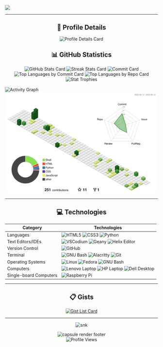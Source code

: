 <img align="center" src="https://readme-typing-svg.herokuapp.com?size=69&color=FFFFFF&background=2e3440&center=true&vCenter=true&center=true&vCenter=true&width=1100&height=100&lines=Hello+there+%F0%9F%91%8B%2C+I'm+Hafiz!">

<hr>
    
<h2 align="center">🔎 Profile Details</h2>
    
<p align="center">
  <img heigth="180em" src="http://github-profile-summary-cards.vercel.app/api/cards/profile-details?username=hafiz-muhammad&theme=nord_dark" alt="Profile Details Card">
</p>

<h2 align="center">📊 GitHub Statistics</h2>

<p align="center">
  <div align=center>
    <img width="400" src="https://github-readme-stats.vercel.app/api?username=hafiz-muhammad&show_icons=true&theme=nord&hide_border=true&include_all_commits=true&count_private=true" alt="GitHub Stats Card">
    <img width="425" src="https://github-readme-streak-stats.herokuapp.com?user=hafiz-muhammad&theme=nord&hide_border=true&date_format=M%20j%5B%2C%20Y%5D" alt="Streak Stats Card">
    <img width="275" src="http://github-profile-summary-cards.vercel.app/api/cards/productive-time?username=hafiz-muhammad&theme=nord_dark&utcOffset=8" alt="Commit Card">
    <img width="275" src="http://github-profile-summary-cards.vercel.app/api/cards/most-commit-language?username=hafiz-muhammad&theme=nord_dark" alt="Top Languages by Commit Card">
    <img width="275" src="http://github-profile-summary-cards.vercel.app/api/cards/repos-per-language?username=hafiz-muhammad&theme=nord_dark" alt="Top Languages by Repo Card">
    <img src="https://github-profile-trophy.vercel.app/?username=hafiz-muhammad&theme=nord&column=7" alt="Stat Trophies">
  </div>
  <br>
  <img src="https://github-readme-activity-graph.vercel.app/graph?username=hafiz-muhammad&hide_border=true&theme=nord" alt="Activity Graph">
  <img src="profile-3d-contrib/profile-green-animate.svg" alt="GitHub Profile 3D Contrib">
</p>

<hr>

<h2 align="center">💻 Technologies</h2>

<div align="center">
  
| Category         | Technologies                                              |
|------------------|-----------------------------------------------------------|
| Languages        | ![HTML5](https://img.shields.io/badge/HTML5-E34F26?style=for-the-badge&logo=html5&logoColor=white) ![CSS3](https://img.shields.io/badge/CSS3-1572B6?style=for-the-badge&logo=css3&logoColor=white) ![Python](https://img.shields.io/badge/Python-FFD43B?style=for-the-badge&logo=python&logoColor=blue) |
| Text Editors/IDEs           | ![VSCodium](https://img.shields.io/badge/vscodium-0078D4?style=for-the-badge&Color=white) ![Geany](https://img.shields.io/badge/geany-FFD43B?style=for-the-badge) ![Helix Editor](https://img.shields.io/badge/helix%20editor-20BEFF?style=for-the-badge) |
| Version Control | ![GitHub](https://img.shields.io/badge/GitHub-100000?style=for-the-badge&logo=github&logoColor=white) |
| Terminal        | ![GNU Bash](https://img.shields.io/badge/GNU%20Bash-4EAA25?style=for-the-badge&logo=GNU%20Bash&logoColor=white) ![Alacritty](https://img.shields.io/badge/alacritty-F46D01?style=for-the-badge&logo=alacritty&logoColor=white) ![Git](https://img.shields.io/badge/GIT-E44C30?style=for-the-badge&logo=git&logoColor=white)|
| Operating Systems | ![Linux](https://img.shields.io/badge/Linux-FCC624?style=for-the-badge&logo=linux&logoColor=black) ![Fedora](https://img.shields.io/badge/Fedora-294172?style=for-the-badge&logo=fedora&logoColor=white) ![GNU Bash](https://img.shields.io/badge/DietPi-4EAA25?style=for-the-badge&logo=Raspberry%20Pi&logoColor=white) |
| Computers         | ![Lenovo Laptop](https://img.shields.io/badge/lenovo%20laptop-E2231A?style=for-the-badge&logo=lenovo&logoColor=white) ![HP Laptop](https://img.shields.io/badge/hp%20laptop-0096D6?style=for-the-badge&logo=hp&logoColor=white) ![Dell Desktop](https://img.shields.io/badge/dell%20desktop-007DB8?style=for-the-badge&logo=dell&logoColor=white) |
| Single-board Computers | ![Raspberry Pi](https://img.shields.io/badge/Raspberry%20Pi-A22846?style=for-the-badge&logo=Raspberry%20Pi&logoColor=white) |

</div>

<hr>

<h2 align="center">📋 Gists</h2>

<p align="center">
  <a href="https://gist.github.com/hafiz-muhammad">
    <img src="https://gists-readme.yizack.com/api?user=hafiz-muhammad&title=My+Gists&n=30" alt="Gist List Card">
  </a>
</p>

<hr>

<p align="center">
  <img src="https://github.com/hafiz-muhammad/hafiz-muhammad/blob/output/github-contribution-grid-snake.svg" alt="snk">
</p>
    
<div align="center">
  <img src="https://capsule-render.vercel.app/api?type=waving&color=4C566A&height=120&section=footer" alt="capsule render footer">
</div>

<div align="center">
  <img src="https://komarev.com/ghpvc/?username=hafiz-muhammad&style=for-the-badge&label=Profile+views&color=blue" alt="Profile Views">
</div>
